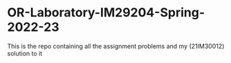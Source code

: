 # OR-Laboratory-IM29204-Spring-2022-23
This is the repo containing all the assignment problems and my (21IM30012) solution to it
